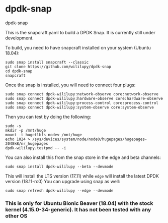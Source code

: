 # dpdk-snap
dpdk-snap

This is the snapcraft.yaml to build a DPDK Snap.
It is currently still under development.

To build, you need to have snapcraft installed on your system (Ubuntu 18.04):

```
sudo snap install snapcraft --classic 
git clone https://github.com/wililupy/dpdk-snap
cd dpdk-snap
snapcraft
```
Once the snap is installed, you will need to connect four plugs:

```
sudo snap connect dpdk-wililupy:network-observe core:network-observe
sudo snap connect dpdk-wililupy:hardware-observe core:hardware-observe
sudo snap connect dpdk-wililupy:process-control core:process-control
sudo snap connect dpdk-wililupy:system-observe core:system-observe
```
Then you can test by doing the following:

```
sudo -s
mkdir -p /mnt/huge
mount -t hugetlbfs nodev /mnt/huge
echo 1024 > /sys/devices/system/node/node0/hugepages/hugepages-2048kB/nr_hugepages
dpdk-wililupy.testpmd -- -i
```
You can also install this from the snap store in the edge and beta channels:

`sudo snap install dpdk-wililupy --beta --devmode`

This will install the LTS version (17.11) while `edge` will install the latest DPDK version (18.11-rc0)
You can upgrade using snap as well:

`sudo snap refresh dpdk-wililupy --edge --devmode`

### This is only for Ubuntu Bionic Beaver (18.04) with the stock kernel (4.15.0-34-generic). It has not been tested with any other OS
